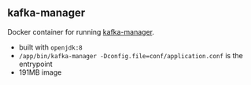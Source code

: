 ## kafka-manager

Docker container for running [kafka-manager](https://github.com/yahoo/kafka-manager).

* built with `openjdk:8`
* `/app/bin/kafka-manager -Dconfig.file=conf/application.conf` is the entrypoint
* 191MB image